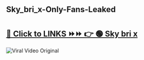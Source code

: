 
 ## Sky_bri_x-Only-Fans-Leaked

# <h2><a href="https://clipsfans.com/Sky_bri_x&ref=git">🔗 Click to LINKS ⏩⏩ 👉 🟢 Sky bri x </a></h2>

<a href="https://clipsfans.com/Sky_bri_x&ref=git" rel="nofollow" data-target="animated-image.originalLink"><img src="https://i.ibb.co.com/xMMVF88/686577567.gif" alt="Viral Video Original" style="max-width: 100%; display: inline-block;" data-target="animated-image.originalImage"></a>
